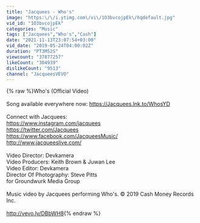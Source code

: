 ```yaml
---
title: "Jacquees - Who's"
image: "https:\/\/i.ytimg.com\/vi\/1O3bvcojpEk\/hqdefault.jpg"
vid_id: "1O3bvcojpEk"
categories: "Music"
tags: ["Jacquees","Who's","Cash"]
date: "2021-11-13T23:07:54+03:00"
vid_date: "2019-05-24T04:00:02Z"
duration: "PT3M52S"
viewcount: "37877257"
likeCount: "304939"
dislikeCount: "9513"
channel: "JacqueesVEVO"
---
```

{% raw %}Who's (Official Video)<br /><br />Song available everywhere now: <a rel="nofollow" target="blank" href="https://Jacquees.lnk.to/WhosYD">https://Jacquees.lnk.to/WhosYD</a><br /><br />Connect with Jacquees:<br /><a rel="nofollow" target="blank" href="https://www.instagram.com/jacquees">https://www.instagram.com/jacquees</a><br /><a rel="nofollow" target="blank" href="https://twitter.com/Jacquees">https://twitter.com/Jacquees</a><br /><a rel="nofollow" target="blank" href="https://www.facebook.com/JacqueesMusic/">https://www.facebook.com/JacqueesMusic/</a><br /><a rel="nofollow" target="blank" href="http://www.jacqueeslive.com/">http://www.jacqueeslive.com/</a><br /><br />Video Director: Devkamera<br />Video Producers: Keith Brown &amp; Juwan Lee<br />Video Editor: Devkamera<br />Director Of Photography: Steve Pitts<br />for Groundwurk Media Group<br /><br />Music video by Jacquees performing Who's. © 2019 Cash Money Records Inc.<br /><br /><a rel="nofollow" target="blank" href="http://vevo.ly/DBbWH8">http://vevo.ly/DBbWH8</a>{% endraw %}
